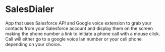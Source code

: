 # SalesDialer
App that uses Salesforce API and Google voice extension to grab your contacts from your Salesforce account and display them on the screen making the phone number a link to initiate a phone call with a mouse click. Call will either go to a google voice lan number or your cell phone depending on your choice..
